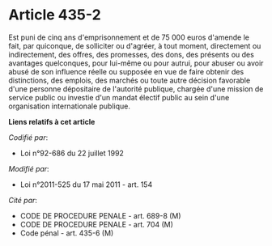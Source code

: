 # Article 435-2

Est puni de cinq ans d'emprisonnement et de 75 000 euros d'amende le fait, par quiconque, de solliciter ou d'agréer, à tout
moment, directement ou indirectement, des offres, des promesses, des dons, des présents ou des avantages quelconques, pour
lui-même ou pour autrui, pour abuser ou avoir abusé  de son influence réelle ou supposée en vue de faire obtenir des
distinctions, des emplois, des marchés ou toute autre décision favorable d'une personne dépositaire de l'autorité publique,
chargée d'une mission de service public ou investie d'un mandat électif public au sein d'une organisation internationale
publique.

**Liens relatifs à cet article**

_Codifié par_:

  - Loi n°92-686 du 22 juillet 1992

_Modifié par_:

  - Loi n°2011-525 du 17 mai 2011 - art. 154

_Cité par_:

  - CODE DE PROCEDURE PENALE - art. 689-8 (M)
  - CODE DE PROCEDURE PENALE - art. 704 (M)
  - Code pénal - art. 435-6 (M)
